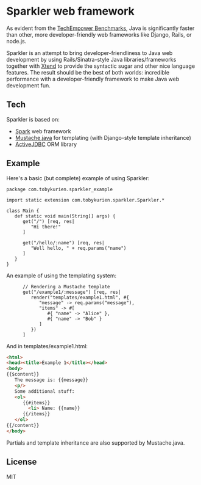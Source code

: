 Sparkler web framework
======================

As evident from the [TechEmpower Benchmarks], Java is significantly faster than other, more developer-friendly web frameworks like Django, Rails, or node.js. 

Sparkler is an attempt to bring developer-friendliness to Java web development by using Rails/Sinatra-style Java libraries/frameworks together with [Xtend] to provide the syntactic sugar and other nice language features. The result should be the best of both worlds: incredible performance with a developer-friendly framework to make Java web development fun.

Tech
-----------

Sparkler is based on:

* [Spark] web framework
* [Mustache.java] for templating (with Django-style template inheritance)
* [ActiveJDBC] ORM library

Example
--------

Here's a basic (but complete) example of using Sparkler:

```xtend
package com.tobykurien.sparkler_example

import static extension com.tobykurien.sparkler.Sparkler.*

class Main {
   def static void main(String[] args) {
      get("/") [req, res|
         "Hi there!"
      ]
      
      get("/hello/:name") [req, res|
         "Well hello, " + req.params("name")
      ]
   }
}
```

An example of using the templating system:
```xtend
      // Rendering a Mustache template
      get("/example1/:message") [req, res|
         render("templates/example1.html", #{ 
            "message" -> req.params("message"),
            "items" -> #[
               #{ "name" -> "Alice" },
               #{ "name" -> "Bob" }
            ] 
         })
      ]
```

And in templates/example1.html:
```html
<html>
<head><title>Example 1</title></head>
<body>
{{$content}}
   The message is: {{message}}
   <p/>
   Some additional stuff:
   <ol>
      {{#items}}
        <li> Name: {{name}}
      {{/items}}
   </ol>
{{/content}}
</body>
```

Partials and template inheritance are also supported by Mustache.java.


License
-

MIT


  [TechEmpower Benchmarks]: http://www.techempower.com/benchmarks/
  [Xtend]: http://xtend-lang.org
  [Spark]: http://sparkjava.com
  [Mustache.java]: https://github.com/spullara/mustache.java
  [activejdbc]: https://code.google.com/p/activejdbc/
